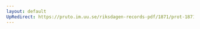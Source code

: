```yaml
---
layout: default
UpRedirect: https://pruto.im.uu.se/riksdagen-records-pdf/1871/prot-1871--ak--405/prot-1871--ak--405_006.pdf
---
```

